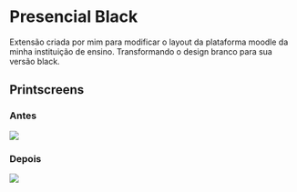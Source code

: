 # Presencial Black

Extensão criada por mim para modificar o layout da plataforma moodle da minha instituição de ensino. Transformando o design branco para sua versão black.

## Printscreens
### Antes

<img src="https://raw.githubusercontent.com/Windows87/presencial-black/master/screenshots/before.png">

### Depois

<img src="https://raw.githubusercontent.com/Windows87/presencial-black/master/screenshots/after.png">
